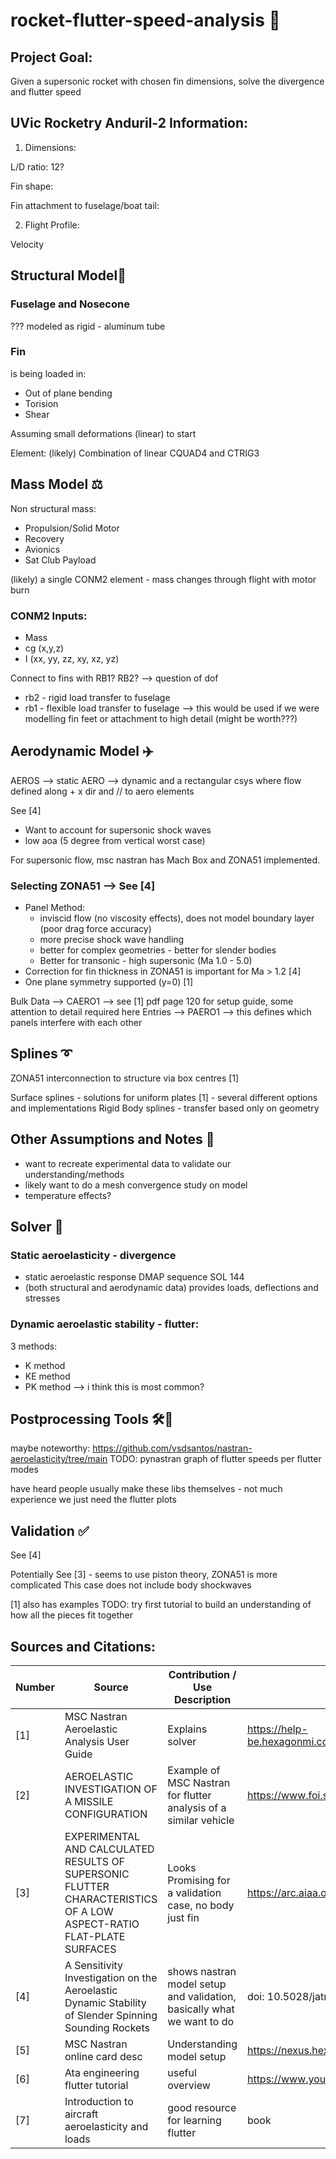 # rocket-flutter-speed-analysis 🚀

## Project Goal:
Given a supersonic rocket with chosen fin dimensions, solve the divergence and flutter speed

## UVic Rocketry Anduril-2 Information:
1) Dimensions:

L/D ratio: 12?

Fin shape:

Fin attachment to fuselage/boat tail:

2) Flight Profile:

Velocity



## Structural Model🗼

### Fuselage and Nosecone 
???
modeled as rigid - aluminum tube

### Fin 
is being loaded in:
- Out of plane bending
- Torision
- Shear

Assuming small deformations (linear) to start

Element: 
(likely) Combination of linear CQUAD4 and CTRIG3



## Mass Model ⚖️
Non structural mass:
- Propulsion/Solid Motor
- Recovery
- Avionics
- Sat Club Payload

(likely) a single CONM2 element - mass changes through flight with motor burn
### CONM2 Inputs: 
- Mass
- cg (x,y,z)
- I (xx, yy, zz, xy, xz, yz)

Connect to fins with RB1? RB2? --> question of dof
- rb2 - rigid load transfer to fuselage
- rb1 - flexible load transfer to fuselage --> this would be used if we were modelling fin feet or attachment to high detail (might be worth???)


## Aerodynamic Model ✈️

AEROS --> static
AERO --> dynamic
and a rectangular csys where flow defined along + x dir and // to aero elements

See [4]

- Want to account for supersonic shock waves
- low aoa (5 degree from vertical worst case)

For supersonic flow, msc nastran has Mach Box and ZONA51 implemented.



### Selecting ZONA51 --> See [4]
- Panel Method:
    - inviscid flow (no viscosity effects), does not model boundary layer (poor drag force accuracy)
    - more precise shock wave handling
    - better for complex geometries - better for slender bodies
    - Better for transonic - high supersonic (Ma 1.0 - 5.0)
- Correction for fin thickness in ZONA51  is important for Ma > 1.2 [4]
- One plane symmetry supported (y=0) [1]

Bulk Data --> CAERO1 --> see [1] pdf page 120 for setup guide, some attention to detail required here
Entries --> PAERO1 --> this defines which panels interfere with each other




## Splines ➰

ZONA51 interconnection to structure via box centres [1]

Surface splines - solutions for uniform plates [1] - several different options and implementations
Rigid Body splines - transfer based only on geometry



## Other Assumptions and Notes 📝
- want to recreate experimental data to validate our understanding/methods
- likely want to do a mesh convergence study on model
- temperature effects?

## Solver 📝

### Static aeroelasticity - divergence
- static aeroelastic response DMAP sequence SOL 144
- (both structural and aerodynamic data) provides loads, deflections and stresses

### Dynamic aeroelastic stability - flutter:
3 methods:
- K method
- KE method
- PK method --> i think this is most common?


## Postprocessing Tools 🛠️🐍

maybe noteworthy: https://github.com/vsdsantos/nastran-aeroelasticity/tree/main
TODO: pynastran graph of flutter speeds per flutter modes

have heard people usually make these libs themselves - not much experience we just need the flutter plots

## Validation ✅

See [4]

Potentially See [3] - seems to use piston theory, ZONA51 is more complicated
This case does not include body shockwaves

[1] also has examples
TODO: try first tutorial to build an understanding of how all the pieces fit together



## Sources and Citations:
| Number | Source                            | Contribution / Use Description                 | Link to Source    |
|--------|-----------------------------------|------------------------------------------------|-------------------|
| [1]    | MSC Nastran Aeroelastic Analysis User Guide | Explains solver                      | https://help-be.hexagonmi.com/bundle/MSC_Nastran_2023.1_Aeroelastic_Analysis_User_Guide/raw/resource/enus/MSC_Nastran_2023.1_Aeroelastic_Analysis_User_Guide.pdf |
| [2]    | AEROELASTIC INVESTIGATION OF A MISSILE CONFIGURATION | Example of MSC Nastran for flutter analysis of a similar vehicle                   | https://www.foi.se/rest-api/report/FOI-R--0474--SE |
| [3]    | EXPERIMENTAL AND CALCULATED RESULTS OF SUPERSONIC FLUTTER CHARACTERISTICS OF A LOW ASPECT-RATIO FLAT-PLATE SURFACES | Looks Promising for a validation case, no body just fin | https://arc.aiaa.org/doi/10.2514/6.1967-1340 |
| [4]    | A Sensitivity Investigation on the Aeroelastic Dynamic Stability of Slender Spinning Sounding Rockets | shows nastran model setup and validation, basically what we want to do | doi: 10.5028/jatm.v5i1.192 |
| [5]    | MSC Nastran online card desc | Understanding model setup | https://nexus.hexagon.com/documentationcenter/en-US/bundle/MSC_Nastran_2021/page/Nastran_Combined_Book/qrg/bulk_data/TOC.Bulk.Data.Entry.xhtml |
| [6]    | Ata engineering flutter tutorial | useful overview | https://www.youtube.com/watch?v=GjBXsR6SSLY&t=165s |
| [7]    | Introduction to aircraft aeroelasticity and loads | good resource for learning flutter | book |

<!-- This is a comment in a Markdown file (not rendered) --> 
